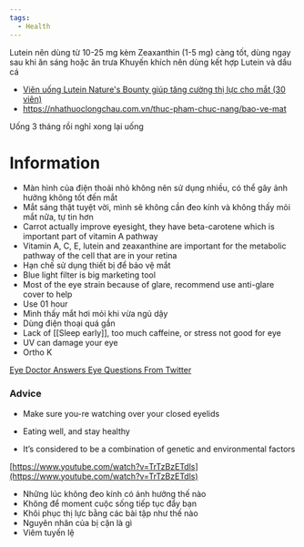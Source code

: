 ```yaml
---
tags:
  - Health
---
```

Lutein nên dùng từ 10-25 mg kèm Zeaxanthin (1-5 mg) càng tốt, dùng ngay sau khi ăn sáng hoặc ăn trưa
Khuyến khích nên dùng kết hợp Lutein và dầu cá

- [Viên uống Lutein Nature's Bounty giúp tăng cường thị lực cho mắt (30 viên)](https://nhathuoclongchau.com.vn/thuc-pham-chuc-nang/lutein-vien-uong-bo-mat-cua-my-95.html)
- https://nhathuoclongchau.com.vn/thuc-pham-chuc-nang/bao-ve-mat



Uống 3 tháng rồi nghỉ xong lại uống

# Information

- Màn hình của điện thoải nhỏ không nên sử dụng nhiều, có thể gây ảnh hưởng không tốt đến mắt
- Mắt sáng thật tuyệt vời, mình sẽ không cần đeo kính và không thấy mỏi mắt nữa, tự tin hơn
- Carrot actually improve eyesight, they have beta-carotene which is important part of vitamin A pathway
- Vitamin A, C, E, lutein and zeaxanthine are important for the metabolic pathway of the cell that are in your retina
- Hạn chế sử dụng thiết bị để bảo vệ mắt
- Blue light filter is big marketing tool
- Most of the eye strain because of glare, recommend use anti-glare cover to help
- Use 01 hour
- Mình thấy mắt hơi mỏi khi vừa ngủ dậy
- Dùng điện thoại quá gần
- Lack of [[Sleep early]], too much caffeine, or stress not good for eye
- UV can damage your eye
- Ortho K


[Eye Doctor Answers Eye Questions From Twitter](https://www.youtube.com/watch?v=LwO086rYjEQ)

### Advice

- Make sure you-re watching over your closed eyelids
- Eating well, and stay healthy

- It’s considered to be a combination of genetic and environmental factors

[https://www.youtube.com/watch?v=TrTzBzETdls](https://www.youtube.com/watch?v=TrTzBzETdls)

- Những lúc không đeo kính có ảnh hưởng thế nào
- Không để moment cuộc sống tiếp tục đẩy bạn
- Khôi phục thị lực bằng các bài tập như thế nào
- Nguyên nhân của bị cận là gì
- Viêm tuyến lệ